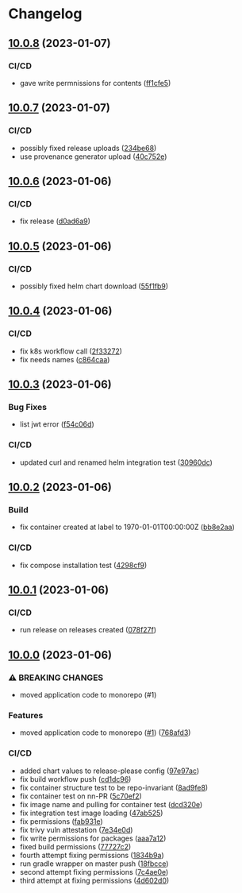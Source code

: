 # Changelog

## [10.0.8](https://github.com/chgl/recruit-release-test/compare/v10.0.7...v10.0.8) (2023-01-07)


### CI/CD

* gave write permnissions for contents ([ff1cfe5](https://github.com/chgl/recruit-release-test/commit/ff1cfe583264d7dfc5841c3f7cb2b69fc43a8c90))

## [10.0.7](https://github.com/chgl/recruit-release-test/compare/v10.0.6...v10.0.7) (2023-01-07)


### CI/CD

* possibly fixed release uploads ([234be68](https://github.com/chgl/recruit-release-test/commit/234be68da9fd935814517321e606498ddeb4e81a))
* use provenance generator upload ([40c752e](https://github.com/chgl/recruit-release-test/commit/40c752e1b99f0103fd211c07d66656bd7f693b2b))

## [10.0.6](https://github.com/chgl/recruit-release-test/compare/v10.0.5...v10.0.6) (2023-01-06)


### CI/CD

* fix release ([d0ad6a9](https://github.com/chgl/recruit-release-test/commit/d0ad6a9729a8b86ad427b36b6329ab38229df1a7))

## [10.0.5](https://github.com/chgl/recruit-release-test/compare/v10.0.4...v10.0.5) (2023-01-06)


### CI/CD

* possibly fixed helm chart download ([55f1fb9](https://github.com/chgl/recruit-release-test/commit/55f1fb9eecad695e2df2ac34fdcf059d44fa0445))

## [10.0.4](https://github.com/chgl/recruit-release-test/compare/v10.0.3...v10.0.4) (2023-01-06)


### CI/CD

* fix k8s workflow call ([2f33272](https://github.com/chgl/recruit-release-test/commit/2f3327289a506c472ff831f6d5d4889d93fd6ae8))
* fix needs names ([c864caa](https://github.com/chgl/recruit-release-test/commit/c864caa5dfc802c89cef648a739681679649e4ba))

## [10.0.3](https://github.com/chgl/recruit-release-test/compare/v10.0.2...v10.0.3) (2023-01-06)


### Bug Fixes

* list jwt error ([f54c06d](https://github.com/chgl/recruit-release-test/commit/f54c06df8be7dd1c82221299b412769e01b01f85))


### CI/CD

* updated curl and renamed helm integration test ([30960dc](https://github.com/chgl/recruit-release-test/commit/30960dcf02b2a3b8944e036c7144382a012a93b2))

## [10.0.2](https://github.com/chgl/recruit-release-test/compare/v10.0.1...v10.0.2) (2023-01-06)


### Build

* fix container created at label to 1970-01-01T00:00:00Z ([bb8e2aa](https://github.com/chgl/recruit-release-test/commit/bb8e2aa6e551da2230ea1219ecc30ed8a1c14027))


### CI/CD

* fix compose installation test ([4298cf9](https://github.com/chgl/recruit-release-test/commit/4298cf91a0e9880f8fc2be28d1a90c223bf3312e))

## [10.0.1](https://github.com/chgl/recruit-release-test/compare/v10.0.0...v10.0.1) (2023-01-06)


### CI/CD

* run release on releases created ([078f27f](https://github.com/chgl/recruit-release-test/commit/078f27f6a507d8192664a8a2cf8a06572eb7ea6d))

## [10.0.0](https://github.com/chgl/recruit-release-test/compare/v9.16.0...v10.0.0) (2023-01-06)


### ⚠ BREAKING CHANGES

* moved application code to monorepo (#1)

### Features

* moved application code to monorepo ([#1](https://github.com/chgl/recruit-release-test/issues/1)) ([768afd3](https://github.com/chgl/recruit-release-test/commit/768afd3f5f3965b745a08180793ebfb36f83c5f3))


### CI/CD

* added chart values to release-please config ([97e97ac](https://github.com/chgl/recruit-release-test/commit/97e97acb3016bd51cb76da21e1480f1788c4ffa1))
* fix build workflow push ([cd1dc96](https://github.com/chgl/recruit-release-test/commit/cd1dc96b451a8159ce506beb0aab3dcf82e570bb))
* fix container structure test to be repo-invariant ([8ad9fe8](https://github.com/chgl/recruit-release-test/commit/8ad9fe82efb5e2e7a1a9def7c1fb1b0625146832))
* fix container test on nn-PR ([5c70ef2](https://github.com/chgl/recruit-release-test/commit/5c70ef23a8008c352259835e7a45c8273bc2a2b2))
* fix image name and pulling for container test ([dcd320e](https://github.com/chgl/recruit-release-test/commit/dcd320ec53bfd296ab501bdba696a74e890059c9))
* fix integration test image loading ([47ab525](https://github.com/chgl/recruit-release-test/commit/47ab5251c8784fd05b38cbe31a4040557fa187bd))
* fix permissions ([fab931e](https://github.com/chgl/recruit-release-test/commit/fab931e2d6803b3359004b3f79325bdf64944722))
* fix trivy vuln attestation ([7e34e0d](https://github.com/chgl/recruit-release-test/commit/7e34e0dcc0aa55c356f01401fef5ae7df14c3311))
* fix write permissions for packages ([aaa7a12](https://github.com/chgl/recruit-release-test/commit/aaa7a129ab2b70db7fd2df6923d9834cf0386bf0))
* fixed build permissions ([77727c2](https://github.com/chgl/recruit-release-test/commit/77727c20e1f5bf10ebeea2aca7f92384371cd758))
* fourth attempt fixing permissions ([1834b9a](https://github.com/chgl/recruit-release-test/commit/1834b9a67ef005933d4abd290131b3faba10b9c6))
* run gradle wrapper on master push ([18fbcce](https://github.com/chgl/recruit-release-test/commit/18fbccecfb26f293dea77b130d9d30968eba8f74))
* second attempt fixing permissions ([7c4ae0e](https://github.com/chgl/recruit-release-test/commit/7c4ae0eab6fbf6660ce4654732ef47cb00ed1261))
* third attempt at fixing permissions ([4d602d0](https://github.com/chgl/recruit-release-test/commit/4d602d007ea7a41ccd0bb04742d5e6647fe02a0b))
